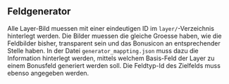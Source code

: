 Feldgenerator
-------------

Alle Layer-Bild muessen mit einer eindeutigen ID im `layer/`-Verzeichnis
hinterlegt werden. Die Bilder muessen die gleiche Groesse haben, wie die
Feldbilder bisher, transparent sein und das Bonusicon an entsprechender Stelle
haben.
In der Datei `generator_mappting.json` muss dazu die Information hinterlegt
werden, mittels welchem Basis-Feld der Layer zu einem Bonusfeld generiert
werden soll. Die Feldtyp-Id des Zielfelds muss ebenso angegeben werden.
